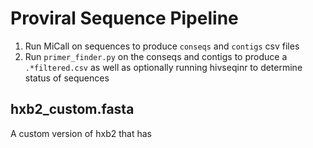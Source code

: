 # Proviral Sequence Pipeline
1. Run MiCall on sequences to produce `conseqs` and `contigs` csv files
2. Run `primer_finder.py` on the conseqs and contigs to produce a `.*filtered.csv` as well as optionally running hivseqinr to determine status of sequences

## hxb2_custom.fasta
A custom version of hxb2 that has